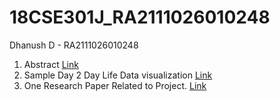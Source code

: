 # 18CSE301J_RA2111026010248
Dhanush D - RA2111026010248

1. Abstract [Link](https://github.com/cyrDhanush/18CSE301J_RA2111026010248/blob/master/documents/RISE_IN_OPPORTUNITY.pdf)
2. Sample Day 2 Day Life Data visualization [Link](https://www.google.in)
3. One Research Paper Related to Project. [Link](https://www.researchgate.net/publication/336977188_Job_Seeking_The_Process_and_Experience_of_Looking_for_a_Job/link/5e39fcc1458515072d801446/download)
   